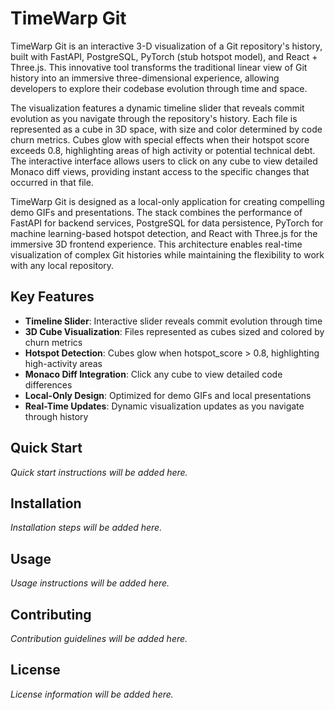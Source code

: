 # TimeWarp Git

TimeWarp Git is an interactive 3-D visualization of a Git repository's history, built with FastAPI, PostgreSQL, PyTorch (stub hotspot model), and React + Three.js. This innovative tool transforms the traditional linear view of Git history into an immersive three-dimensional experience, allowing developers to explore their codebase evolution through time and space.

The visualization features a dynamic timeline slider that reveals commit evolution as you navigate through the repository's history. Each file is represented as a cube in 3D space, with size and color determined by code churn metrics. Cubes glow with special effects when their hotspot score exceeds 0.8, highlighting areas of high activity or potential technical debt. The interactive interface allows users to click on any cube to view detailed Monaco diff views, providing instant access to the specific changes that occurred in that file.

TimeWarp Git is designed as a local-only application for creating compelling demo GIFs and presentations. The stack combines the performance of FastAPI for backend services, PostgreSQL for data persistence, PyTorch for machine learning-based hotspot detection, and React with Three.js for the immersive 3D frontend experience. This architecture enables real-time visualization of complex Git histories while maintaining the flexibility to work with any local repository.

## Key Features

- **Timeline Slider**: Interactive slider reveals commit evolution through time
- **3D Cube Visualization**: Files represented as cubes sized and colored by churn metrics
- **Hotspot Detection**: Cubes glow when hotspot_score > 0.8, highlighting high-activity areas
- **Monaco Diff Integration**: Click any cube to view detailed code differences
- **Local-Only Design**: Optimized for demo GIFs and local presentations
- **Real-Time Updates**: Dynamic visualization updates as you navigate through history

## Quick Start

*Quick start instructions will be added here.*

## Installation

*Installation steps will be added here.*

## Usage

*Usage instructions will be added here.*

## Contributing

*Contribution guidelines will be added here.*

## License

*License information will be added here.* 